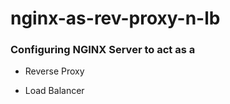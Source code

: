 # nginx-as-rev-proxy-n-lb

### Configuring NGINX Server to act as a 
- Reverse Proxy

- Load Balancer
